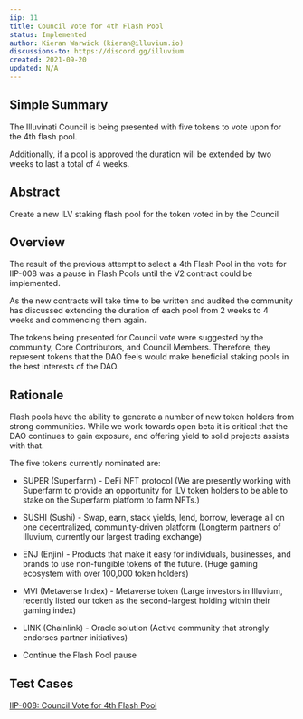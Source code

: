 ```yaml
---
iip: 11
title: Council Vote for 4th Flash Pool
status: Implemented
author: Kieran Warwick (kieran@illuvium.io)
discussions-to: https://discord.gg/illuvium
created: 2021-09-20
updated: N/A
---
```


## Simple Summary
The Illuvinati Council is being presented with five tokens to vote upon for the 4th flash pool. 

Additionally, if a pool is approved the duration will be extended by two weeks to last a total of 4 weeks. 

## Abstract
Create a new ILV staking flash pool for the token voted in by the Council

## Overview
The result of the previous attempt to select a 4th Flash Pool in the vote for IIP-008 was a pause in Flash Pools until the V2 contract could be implemented. 

As the new contracts will take time to be written and audited the community has discussed extending the duration of each pool from 2 weeks to 4 weeks and commencing them again. 

The tokens being presented for Council vote were suggested by the community, Core Contributors, and Council Members. Therefore, they represent tokens that the DAO feels would make beneficial staking pools in the best interests of the DAO.

## Rationale
Flash pools have the ability to generate a number of new token holders from strong communities. While we work towards open beta it is critical that the DAO continues to gain exposure, and offering yield to solid projects assists with that. 

The five tokens currently nominated are:

* SUPER (Superfarm) - DeFi NFT protocol (We are presently working with Superfarm to provide an opportunity for ILV token holders to be able to stake on the Superfarm platform to farm NFTs.)

* SUSHI (Sushi) - Swap, earn, stack yields, lend, borrow, leverage all on one decentralized, community-driven platform (Longterm partners of Illuvium, currently our largest trading exchange)

* ENJ (Enjin) - Products that make it easy for individuals, businesses, and brands to use non-fungible tokens of the future. (Huge gaming ecosystem with over 100,000 token holders)

* MVI (Metaverse Index) - Metaverse token (Large investors in Illuvium, recently listed our token as the second-largest holding within their gaming index)

* LINK (Chainlink) - Oracle solution (Active community that strongly endorses partner initiatives)

* Continue the Flash Pool pause

## Test Cases
[IIP-008: Council Vote for 4th Flash Pool](https://gov.illuvium.io/#/ilvgov.eth/proposal/QmSaA4Mv4nvkL6pHVmsXD86BechEZcFDtP2moqwyP7cTvf)
